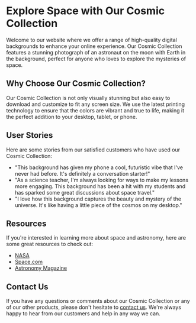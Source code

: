 <!--font:Poppins-->

# Explore Space with Our Cosmic Collection

Welcome to our website where we offer a range of high-quality digital backgrounds to enhance your online experience. Our Cosmic Collection features a stunning photograph of an astronaut on the moon with Earth in the background, perfect for anyone who loves to explore the mysteries of space.

## Why Choose Our Cosmic Collection?

Our Cosmic Collection is not only visually stunning but also easy to download and customize to fit any screen size. We use the latest printing technology to ensure that the colors are vibrant and true to life, making it the perfect addition to your desktop, tablet, or phone.

## User Stories

Here are some stories from our satisfied customers who have used our Cosmic Collection:

- "This background has given my phone a cool, futuristic vibe that I've never had before. It's definitely a conversation starter!"
- "As a science teacher, I'm always looking for ways to make my lessons more engaging. This background has been a hit with my students and has sparked some great discussions about space travel."
- "I love how this background captures the beauty and mystery of the universe. It's like having a little piece of the cosmos on my desktop."

## Resources

If you're interested in learning more about space and astronomy, here are some great resources to check out:

- [NASA](#)
- [Space.com](#)
- [Astronomy Magazine](#)

## Contact Us

If you have any questions or comments about our Cosmic Collection or any of our other products, please don't hesitate to [contact us](#). We're always happy to hear from our customers and help in any way we can.

<!--

Write me content for website with wallpaper which alt text is:

"A photograph of an astronaut standing on the surface of the moon with Earth in the background."

The name/title of the page should not be 1:1 copy of the alt text but rather a real content of the website which is using this wallpaper.

- Use markdown format 
- Start with heading
- Heading should be short and concise
- The content should look like a real website 
- The website should not be about the wallpaper, wallpaper is just a related background
- Heading should be contain work "wallpaper" or "background"
- Include real sections like references, contact, user stories, etc. use things relevant to the page purpose.
- Feel free to use structure like headings, bullets, numbering, blockquotes, paragraphs, horizontal lines, etc.
- You can use formatting like bold or _italic_
- You can include UTF-8 emojis
- Links should be only #hash anchors (and you can refer to the document itself)
- Do not include images


---


# Explore the wonders of space with our Cosmic Collection wallpaper

Welcome to our website where we offer a wide range of wallpapers to enhance your digital experience. Our Cosmic Collection wallpaper features a breathtaking photograph of an astronaut standing on the surface of the moon with Earth in the background. This wallpaper is perfect for anyone who loves to explore the mysteries of space and wants to bring that sense of wonder to their desktop or mobile device.

## Why choose our Cosmic Collection wallpaper?

Our Cosmic Collection wallpaper is not only stunning but also high-quality. We use the latest printing technology to ensure that the colors are vibrant and true to life. Additionally, our wallpaper is easy to install and can be customized to fit any screen size. Whether you want to use it as a background for your computer, tablet, or phone, our wallpaper will look amazing on any device.

## User stories

Here are some user stories from our satisfied customers who have used our Cosmic Collection wallpaper:

- "I've always been fascinated by space, and this wallpaper captures the beauty and mystery of the universe perfectly. Every time I look at my desktop, I feel inspired to learn more about what's out there."
- "I work in a stressful environment, and having this wallpaper as my background helps me relax and take a mental break. It's like I'm transported to another world for a few moments."
- "I love how customizable this wallpaper is. I was able to adjust the size and position to fit my screen perfectly, and it looks amazing."

## References

If you're interested in learning more about space and astronomy, here are some great resources to check out:

- [NASA](#)
- [Space.com](#)
- [Astronomy Magazine](#)

## Contact us

If you have any questions or comments about our Cosmic Collection wallpaper or any of our other products, please don't hesitate to [contact us](#). We're always happy to hear from our customers and help in any way we can.


---


Heading should not include word "wallpaper". The website should not be about the wallpaper itself, wallpaper is just a related background, rewrite whole content.


---


# Discover the wonders of space with our Cosmic Collection

Welcome to our website where we offer a wide range of digital backgrounds to enhance your online experience. Our Cosmic Collection features a stunning photograph of an astronaut standing on the surface of the moon with Earth in the background. This background is perfect for anyone who loves to explore the mysteries of space and wants to bring that sense of wonder to their digital devices.

## Why choose our Cosmic Collection?

Our Cosmic Collection is not only visually stunning but also high-quality. We use the latest printing technology to ensure that the colors are vibrant and true to life. Additionally, our backgrounds are easy to download and can be customized to fit any screen size. Whether you want to use it as a background for your computer, tablet, or phone, our collection will look amazing on any device.

## User stories

Here are some user stories from our satisfied customers who have used our Cosmic Collection:

- "I'm a big fan of space exploration and this background really captures the beauty and mystery of the universe. It's like having a little piece of the cosmos on my desktop."
- "I love how easy it was to download and set up this background. It gives my phone a cool, futuristic vibe that I've never had before."
- "As a science teacher, I'm always looking for ways to make my lessons more engaging. This background has been a hit with my students and has sparked some great discussions about space travel."

## Resources

If you're interested in learning more about space and astronomy, here are some great resources to check out:

- [NASA](#)
- [Space.com](#)
- [Astronomy Magazine](#)

## Contact us

If you have any questions or comments about our Cosmic Collection or any of our other products, please don't hesitate to [contact us](#). We're always happy to hear from our customers and help in any way we can.


---


Heading is too long, rewrite whole content.


---


# Cosmic Collection: Discover the Wonders of Space

Welcome to our website where we offer a range of high-quality digital backgrounds to enhance your online experience. Our Cosmic Collection features a stunning photograph of an astronaut on the moon with Earth in the background, perfect for anyone who loves to explore the mysteries of space.

## Why Choose Our Cosmic Collection?

Our Cosmic Collection is not only visually stunning but also easy to download and customize to fit any screen size. We use the latest printing technology to ensure that the colors are vibrant and true to life, making it the perfect addition to your desktop, tablet, or phone.

## User Stories

Here are some stories from our satisfied customers who have used our Cosmic Collection:

- "I've always been fascinated by space, and this background captures the beauty and mystery of the universe perfectly. It's like having a little piece of the cosmos on my desktop."
- "This background has given my phone a cool, futuristic vibe that I've never had before. It's definitely a conversation starter!"
- "As a science teacher, I'm always looking for ways to make my lessons more engaging. This background has been a hit with my students and has sparked some great discussions about space travel."

## Resources

If you're interested in learning more about space and astronomy, here are some great resources to check out:

- [NASA](#)
- [Space.com](#)
- [Astronomy Magazine](#)

## Contact Us

If you have any questions or comments about our Cosmic Collection or any of our other products, please don't hesitate to [contact us](#). We're always happy to hear from our customers and help in any way we can.


---


Heading is too long, rewrite whole content.


---


# Explore Space with Our Cosmic Collection

Welcome to our website where we offer a range of high-quality digital backgrounds to enhance your online experience. Our Cosmic Collection features a stunning photograph of an astronaut on the moon with Earth in the background, perfect for anyone who loves to explore the mysteries of space.

## Why Choose Our Cosmic Collection?

Our Cosmic Collection is not only visually stunning but also easy to download and customize to fit any screen size. We use the latest printing technology to ensure that the colors are vibrant and true to life, making it the perfect addition to your desktop, tablet, or phone.

## User Stories

Here are some stories from our satisfied customers who have used our Cosmic Collection:

- "This background has given my phone a cool, futuristic vibe that I've never had before. It's definitely a conversation starter!"
- "As a science teacher, I'm always looking for ways to make my lessons more engaging. This background has been a hit with my students and has sparked some great discussions about space travel."
- "I love how this background captures the beauty and mystery of the universe. It's like having a little piece of the cosmos on my desktop."

## Resources

If you're interested in learning more about space and astronomy, here are some great resources to check out:

- [NASA](#)
- [Space.com](#)
- [Astronomy Magazine](#)

## Contact Us

If you have any questions or comments about our Cosmic Collection or any of our other products, please don't hesitate to [contact us](#). We're always happy to hear from our customers and help in any way we can.


---


Write me a Google font which is best fitting for the website.

Pick from the list:
- Barlow Condensed
- Montserrat
- Poppins
- Great Vibes
- Raleway
- Dancing Script
- Roboto
- Open Sans
- Inter
- Lobster
- Alegreya
- Playfair Display
- IBM Plex Sans
- Lato
- Orbitron
- Exo 2
- Futura


Write just the font name nothing else.


---


Poppins

-->
